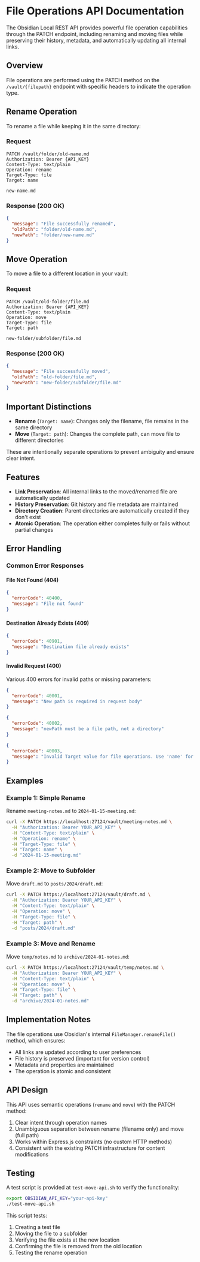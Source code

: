 # File Operations API Documentation

The Obsidian Local REST API provides powerful file operation capabilities through the PATCH endpoint, including renaming and moving files while preserving their history, metadata, and automatically updating all internal links.

## Overview

File operations are performed using the PATCH method on the `/vault/{filepath}` endpoint with specific headers to indicate the operation type.

## Rename Operation

To rename a file while keeping it in the same directory:

### Request
```http
PATCH /vault/folder/old-name.md
Authorization: Bearer {API_KEY}
Content-Type: text/plain
Operation: rename
Target-Type: file
Target: name

new-name.md
```

### Response (200 OK)
```json
{
  "message": "File successfully renamed",
  "oldPath": "folder/old-name.md",
  "newPath": "folder/new-name.md"
}
```

## Move Operation

To move a file to a different location in your vault:

### Request
```http
PATCH /vault/old-folder/file.md
Authorization: Bearer {API_KEY}
Content-Type: text/plain
Operation: move
Target-Type: file
Target: path

new-folder/subfolder/file.md
```

### Response (200 OK)
```json
{
  "message": "File successfully moved",
  "oldPath": "old-folder/file.md",
  "newPath": "new-folder/subfolder/file.md"
}
```

## Important Distinctions

- **Rename** (`Target: name`): Changes only the filename, file remains in the same directory
- **Move** (`Target: path`): Changes the complete path, can move file to different directories

These are intentionally separate operations to prevent ambiguity and ensure clear intent.

## Features

- **Link Preservation**: All internal links to the moved/renamed file are automatically updated
- **History Preservation**: Git history and file metadata are maintained
- **Directory Creation**: Parent directories are automatically created if they don't exist
- **Atomic Operation**: The operation either completes fully or fails without partial changes

## Error Handling

### Common Error Responses

#### File Not Found (404)
```json
{
  "errorCode": 40400,
  "message": "File not found"
}
```

#### Destination Already Exists (409)
```json
{
  "errorCode": 40901,
  "message": "Destination file already exists"
}
```

#### Invalid Request (400)
Various 400 errors for invalid paths or missing parameters:
```json
{
  "errorCode": 40001,
  "message": "New path is required in request body"
}
```

```json
{
  "errorCode": 40002,
  "message": "newPath must be a file path, not a directory"
}
```

```json
{
  "errorCode": 40003,
  "message": "Invalid Target value for file operations. Use 'name' for rename or 'path' for move"
}
```

## Examples

### Example 1: Simple Rename
Rename `meeting-notes.md` to `2024-01-15-meeting.md`:

```bash
curl -X PATCH https://localhost:27124/vault/meeting-notes.md \
  -H "Authorization: Bearer YOUR_API_KEY" \
  -H "Content-Type: text/plain" \
  -H "Operation: rename" \
  -H "Target-Type: file" \
  -H "Target: name" \
  -d "2024-01-15-meeting.md"
```

### Example 2: Move to Subfolder
Move `draft.md` to `posts/2024/draft.md`:

```bash
curl -X PATCH https://localhost:27124/vault/draft.md \
  -H "Authorization: Bearer YOUR_API_KEY" \
  -H "Content-Type: text/plain" \
  -H "Operation: move" \
  -H "Target-Type: file" \
  -H "Target: path" \
  -d "posts/2024/draft.md"
```

### Example 3: Move and Rename
Move `temp/notes.md` to `archive/2024-01-notes.md`:

```bash
curl -X PATCH https://localhost:27124/vault/temp/notes.md \
  -H "Authorization: Bearer YOUR_API_KEY" \
  -H "Content-Type: text/plain" \
  -H "Operation: move" \
  -H "Target-Type: file" \
  -H "Target: path" \
  -d "archive/2024-01-notes.md"
```

## Implementation Notes

The file operations use Obsidian's internal `FileManager.renameFile()` method, which ensures:
- All links are updated according to user preferences
- File history is preserved (important for version control)
- Metadata and properties are maintained
- The operation is atomic and consistent

## API Design

This API uses semantic operations (`rename` and `move`) with the PATCH method:
1. Clear intent through operation names
2. Unambiguous separation between rename (filename only) and move (full path)
3. Works within Express.js constraints (no custom HTTP methods)
4. Consistent with the existing PATCH infrastructure for content modifications

## Testing

A test script is provided at `test-move-api.sh` to verify the functionality:

```bash
export OBSIDIAN_API_KEY="your-api-key"
./test-move-api.sh
```

This script tests:
1. Creating a test file
2. Moving the file to a subfolder
3. Verifying the file exists at the new location
4. Confirming the file is removed from the old location
5. Testing the rename operation